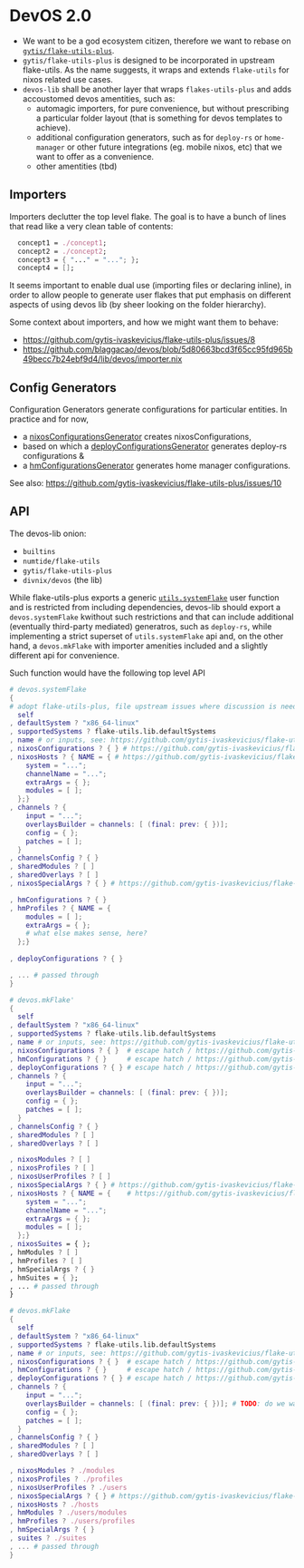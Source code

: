 # DevOS 2.0

- We want to be a god ecosystem citizen, therefore we want to rebase on [`gytis/flake-utils-plus`](https://github.com/gytis-ivaskevicius/flake-utils-plus).
- `gytis/flake-utils-plus` is designed to be incorporated in upstream flake-utils. As the name suggests, it wraps and extends `flake-utils` for nixos related use cases.
- `devos-lib` shall be another layer that wraps `flakes-utils-plus` and adds accoustomed devos amentities, such as:
  - automagic importers, for pure convenience, but without prescribing a particular folder layout (that is something for devos templates to achieve).
  - additional configuration generators, such as for `deploy-rs` or `home-manager` or other future integrations (eg. mobile nixos, etc) that we want to offer as a convenience.
  - other amentities (tbd)



## Importers

Importers declutter the top level flake. The goal is to have a bunch of lines that read like a very clean table of contents:

```nix
  concept1 = ./concept1;
  concept2 = ./concept2;
  concept3 = { "..." = "..."; };
  concept4 = [];
```
It seems important to enable dual use (importing files or declaring inline), in order to allow people to generate user 
flakes that put emphasis on different aspects of using devos lib (by sheer looking on the folder hierarchy).

Some context about importers, and how we might want them to behave:

 - https://github.com/gytis-ivaskevicius/flake-utils-plus/issues/8
 - https://github.com/blaggacao/devos/blob/5d80663bcd3f65cc95fd965b49becc7b24ebf9d4/lib/devos/importer.nix


## Config Generators

Configuration Generators generate configurations for particular entities. In practice and for now,

- a [nixosConfigurationsGenerator](https://github.com/gytis-ivaskevicius/flake-utils-plus/blob/51cb739c9c9c2258bc70747eb7bc22975ae244bd/systemFlake.nix#L61-L64) creates nixosConfigurations,
- based on which a [deployConfigurationsGenerator](https://github.com/blaggacao/devos/blob/5d80663bcd3f65cc95fd965b49becc7b24ebf9d4/lib/devos/configGenerators.nix#L14-L25) generates deploy-rs configurations &
- a [hmConfigurationsGenerator](https://github.com/blaggacao/devos/blob/5d80663bcd3f65cc95fd965b49becc7b24ebf9d4/lib/devos/configGenerators.nix#L34-L45) generates home manager configurations.

See also: https://github.com/gytis-ivaskevicius/flake-utils-plus/issues/10


## API

The devos-lib onion:

- `builtins`
- `numtide/flake-utils`
- `gytis/flake-utils-plus`
- `divnix/devos` (the lib)

While flake-utils-plus exports a generic [`utils.systemFlake`](https://github.com/gytis-ivaskevicius/flake-utils-plus/blob/51cb739c9c9c2258bc70747eb7bc22975ae244bd/flake.nix#L37) user function 
and is restricted from including dependencies, devos-lib should export a `devos.systemFlake` kwithout such restrictions and that can include
additional (eventually third-party mediated) generatros, such as `deploy-rs`, while implementing a strict superset of
`utils.systemFlake` api and, on the other hand, a `devos.mkFlake` with importer amenities included and a slightly different api for convenience.

Such function would have the following top level API

```nix
# devos.systemFlake
{
# adopt flake-utils-plus, file upstream issues where discussion is needed
  self
, defaultSystem ? "x86_64-linux"
, supportedSystems ? flake-utils.lib.defaultSystems
, name # or inputs, see: https://github.com/gytis-ivaskevicius/flake-utils-plus/issues/12
, nixosConfigurations ? { } # https://github.com/gytis-ivaskevicius/flake-utils-plus/issues/14
, nixosHosts ? { NAME = { # https://github.com/gytis-ivaskevicius/flake-utils-plus/issues/16
    system = "...";
    channelName = "...";
    extraArgs = { };
    modules = [ ];
  };}
, channels ? {
    input = "...";
    overlaysBuilder = channels: [ (final: prev: { })];
    config = { };
    patches = [ ];
  }
, channelsConfig ? { }
, sharedModules ? [ ] 
, sharedOverlays ? [ ]
, nixosSpecialArgs ? { } # https://github.com/gytis-ivaskevicius/flake-utils-plus/issues/13#issuecomment-814512835

, hmConfigurations ? { }
, hmProfiles ? { NAME = { 
    modules = [ ];
    extraArgs = { };
    # what else makes sense, here?
  };}
  
, deployConfigurations ? { }

, ... # passed through
}
```

```nix
# devos.mkFlake'
{
  self
, defaultSystem ? "x86_64-linux"
, supportedSystems ? flake-utils.lib.defaultSystems
, name # or inputs, see: https://github.com/gytis-ivaskevicius/flake-utils-plus/issues/12
, nixosConfigurations ? { }  # escape hatch / https://github.com/gytis-ivaskevicius/flake-utils-plus/issues/14
, hmConfigurations ? { }     # escape hatch / https://github.com/gytis-ivaskevicius/flake-utils-plus/issues/14
, deployConfigurations ? { } # escape hatch / https://github.com/gytis-ivaskevicius/flake-utils-plus/issues/14
, channels ? {
    input = "...";
    overlaysBuilder = channels: [ (final: prev: { })];
    config = { };
    patches = [ ];
  }
, channelsConfig ? { }
, sharedModules ? [ ] 
, sharedOverlays ? [ ]

, nixosModules ? [ ]
, nixosProfiles ? [ ]
, nixosUserProfiles ? [ ]
, nixosSpecialArgs ? { } # https://github.com/gytis-ivaskevicius/flake-utils-plus/issues/13#issuecomment-814512835
, nixosHosts ? { NAME = {    # https://github.com/gytis-ivaskevicius/flake-utils-plus/issues/16
    system = "...";
    channelName = "...";
    extraArgs = { };
    modules = [ ];
  };}
, nixosSuites = { };
, hmModules ? [ ]
, hmProfiles ? [ ]
, hmSpecialArgs ? { }
, hmSuites = { };
, ... # passed through
}
```

```nix
# devos.mkFlake
{
  self
, defaultSystem ? "x86_64-linux"
, supportedSystems ? flake-utils.lib.defaultSystems
, name # or inputs, see: https://github.com/gytis-ivaskevicius/flake-utils-plus/issues/12
, nixosConfigurations ? { }  # escape hatch / https://github.com/gytis-ivaskevicius/flake-utils-plus/issues/14
, hmConfigurations ? { }     # escape hatch / https://github.com/gytis-ivaskevicius/flake-utils-plus/issues/14
, deployConfigurations ? { } # escape hatch / https://github.com/gytis-ivaskevicius/flake-utils-plus/issues/14
, channels ? {
    input = "...";
    overlaysBuilder = channels: [ (final: prev: { })]; # TODO: do we want another interface here? Also: how to handle module backports?
    config = { };
    patches = [ ];
  }
, channelsConfig ? { }
, sharedModules ? [ ] 
, sharedOverlays ? [ ]

, nixosModules ? ./modules
, nixosProfiles ? ./profiles
, nixosUserProfiles ? ./users
, nixosSpecialArgs ? { } # https://github.com/gytis-ivaskevicius/flake-utils-plus/issues/13#issuecomment-814512835
, nixosHosts ? ./hosts
, hmModules ? ./users/modules
, hmProfiles ? ./users/profiles
, hmSpecialArgs ? { }
, suites ? ./suites
, ... # passed through
}
```
